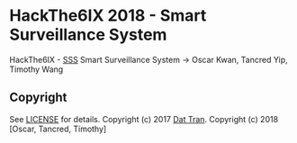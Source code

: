 # HackThe6IX 2018 - Smart Surveillance System

HackThe6IX - [SSS](https://github.com/Oscar-Kwan/ht6-SmartSurveillanceSystem) Smart Surveillance System -> Oscar Kwan, Tancred Yip, Timothy Wang

## Copyright

See [LICENSE](LICENSE) for details.
Copyright (c) 2017 [Dat Tran](http://www.dat-tran.com/).
Copyright (c) 2018 [Oscar, Tancred, Timothy]

